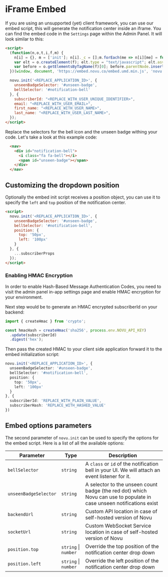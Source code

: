 # iFrame Embed

If you are using an unsupported (yet) client framework, you can use our embed script, this will generate the notification center inside an iframe.
You can find the embed code in the `Settings` page within the Admin Panel. It will look similar to this:

```html
<script>
  (function(n,o,t,i,f,m) {
    n[i] = {}, m = ['init']; n[i]._c = [];m.forEach(me => n[i][me] = function() {n[i]._c.push([me, arguments])});
    var elt = o.createElement(f); elt.type = "text/javascript"; elt.async = true; elt.src = t;
    var before = o.getElementsByTagName(f)[0]; before.parentNode.insertBefore(elt, before);
  })(window, document, 'https://embed.novu.co/embed.umd.min.js', 'novu', 'script');

  novu.init('<REPLACE_APPLICATION_ID>', { 
    unseenBadgeSelector: '#unseen-badge', 
    bellSelector: '#notification-bell' 
  }, {
    subscriberId: "<REPLACE_WITH_USER_UNIQUE_IDENTIFIER>",
    email: "<REPLACE_WITH_USER_EMAIL>",
    first_name: "<REPLACE_WITH_USER_NAME>",
    last_name: "<REPLACE_WITH_USER_LAST_NAME>",
  });
</script>
```

Replace the selectors for the bell icon and the unseen badge withing your code. Let's take a look at this example code:

```html
  <nav>
    <div id="notification-bell">
      <i class="fa fa-bell"></i>
      <span id="unseen-badge"></span>
    </div>
  </nav>
```

## Customizing the dropdown position

Optionally the embed init script receives a position object, you can use it to specify the `left` and `top` position of the notification center.

```html
<script>
  novu.init('<REPLACE_APPLICATION_ID>', {
    unseenBadgeSelector: '#unseen-badge',
    bellSelector: '#notification-bell',
    position: {
      top: '50px',
      left: '100px'
    }
  }, {
    ...subscriberProps
  });
</script>
```

### Enabling HMAC Encryption

In order to enable Hash-Based Message Authentication Codes, you need to visit the admin panel in-app settings page and enable HMAC encryption for your environment.

Next step would be to generate an HMAC encrypted subscriberId on your backend:

```ts
import { createHmac } from 'crypto';

const hmacHash = createHmac('sha256', process.env.NOVU_API_KEY)
  .update(subscriberId)
  .digest('hex');
```

Then pass the created HMAC to your client side application forward it to the embed initialization script:

```ts
novu.init('<REPLACE_APPLICATION_ID>', {
  unseenBadgeSelector: '#unseen-badge',
  bellSelector: '#notification-bell',
  position: {
    top: '50px',
    left: '100px'
  }
}, {
  subscriberId: 'REPLACE_WITH_PLAIN_VALUE',
  subscriberHash: 'REPLACE_WITH_HASHED_VALUE' 
})
```

## Embed options parameters

The second parameter of `novu.init` can be used to specify the options for the embed script. Here is a list of all the available options:

| Parameter | Type | Description |
| --------- | --------- |----------- |
| `bellSelector` | `string` | A `class` or `id` of the notification bell in your UI. We will attach an event listener for it. |
| `unseenBadgeSelector` | `string` | A selector to the unseen count badge (the red dot) which Novu can use to populate in case unseen notifications exist |
| `backendUrl` | `string` | Custom API location in case of self-hosted version of Novu |
| `socketUrl` | `string` | Custom WebSocket Service location in case of self-hosted version of Novu |
| `position.top` | `string` \| `number` | Override the top position of the notification center drop down |
| `position.left` | `string` \| `number` | Override the left position of the notification center drop down |
